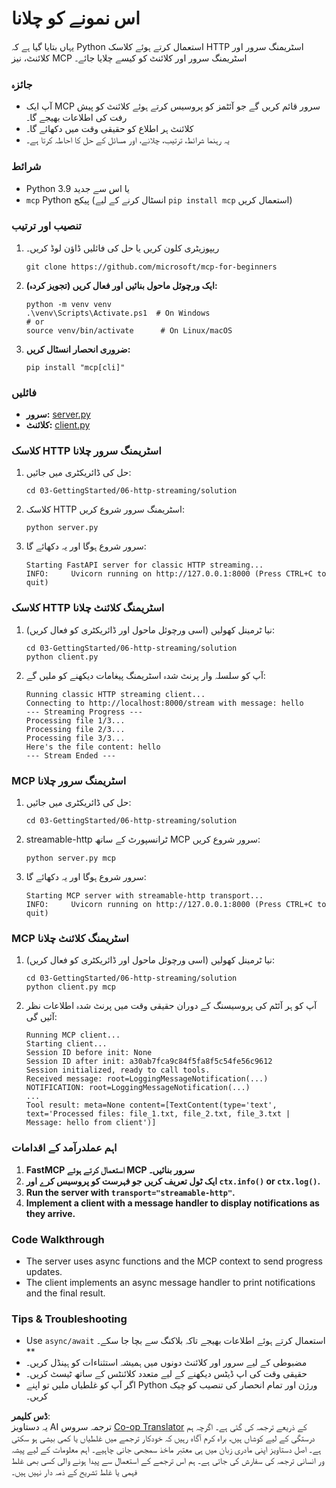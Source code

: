 <!--
CO_OP_TRANSLATOR_METADATA:
{
  "original_hash": "4c4da5949611d91b06d8a5d450aae8d6",
  "translation_date": "2025-06-13T02:00:10+00:00",
  "source_file": "03-GettingStarted/06-http-streaming/solution/python/README.md",
  "language_code": "ur"
}
-->
# اس نمونے کو چلانا

یہاں بتایا گیا ہے کہ Python استعمال کرتے ہوئے کلاسک HTTP اسٹریمنگ سرور اور کلائنٹ، نیز MCP اسٹریمنگ سرور اور کلائنٹ کو کیسے چلایا جائے۔

### جائزہ

- آپ ایک MCP سرور قائم کریں گے جو آئٹمز کو پروسیس کرتے ہوئے کلائنٹ کو پیش رفت کی اطلاعات بھیجے گا۔
- کلائنٹ ہر اطلاع کو حقیقی وقت میں دکھائے گا۔
- یہ رہنما شرائط، ترتیب، چلانے، اور مسائل کے حل کا احاطہ کرتا ہے۔

### شرائط

- Python 3.9 یا اس سے جدید
- `mcp` Python پیکج (انسٹال کرنے کے لیے `pip install mcp` استعمال کریں)

### تنصیب اور ترتیب

1. ریپوزیٹری کلون کریں یا حل کی فائلیں ڈاؤن لوڈ کریں۔

   ```pwsh
   git clone https://github.com/microsoft/mcp-for-beginners
   ```

1. **ایک ورچوئل ماحول بنائیں اور فعال کریں (تجویز کردہ):**

   ```pwsh
   python -m venv venv
   .\venv\Scripts\Activate.ps1  # On Windows
   # or
   source venv/bin/activate      # On Linux/macOS
   ```

1. **ضروری انحصار انسٹال کریں:**

   ```pwsh
   pip install "mcp[cli]"
   ```

### فائلیں

- **سرور:** [server.py](../../../../../../03-GettingStarted/06-http-streaming/solution/python/server.py)
- **کلائنٹ:** [client.py](../../../../../../03-GettingStarted/06-http-streaming/solution/python/client.py)

### کلاسک HTTP اسٹریمنگ سرور چلانا

1. حل کی ڈائریکٹری میں جائیں:

   ```pwsh
   cd 03-GettingStarted/06-http-streaming/solution
   ```

2. کلاسک HTTP اسٹریمنگ سرور شروع کریں:

   ```pwsh
   python server.py
   ```

3. سرور شروع ہوگا اور یہ دکھائے گا:

   ```
   Starting FastAPI server for classic HTTP streaming...
   INFO:     Uvicorn running on http://127.0.0.1:8000 (Press CTRL+C to quit)
   ```

### کلاسک HTTP اسٹریمنگ کلائنٹ چلانا

1. نیا ٹرمینل کھولیں (اسی ورچوئل ماحول اور ڈائریکٹری کو فعال کریں):

   ```pwsh
   cd 03-GettingStarted/06-http-streaming/solution
   python client.py
   ```

2. آپ کو سلسلہ وار پرنٹ شدہ اسٹریمنگ پیغامات دیکھنے کو ملیں گے:

   ```text
   Running classic HTTP streaming client...
   Connecting to http://localhost:8000/stream with message: hello
   --- Streaming Progress ---
   Processing file 1/3...
   Processing file 2/3...
   Processing file 3/3...
   Here's the file content: hello
   --- Stream Ended ---
   ```

### MCP اسٹریمنگ سرور چلانا

1. حل کی ڈائریکٹری میں جائیں:
   ```pwsh
   cd 03-GettingStarted/06-http-streaming/solution
   ```
2. streamable-http ٹرانسپورٹ کے ساتھ MCP سرور شروع کریں:
   ```pwsh
   python server.py mcp
   ```
3. سرور شروع ہوگا اور یہ دکھائے گا:
   ```
   Starting MCP server with streamable-http transport...
   INFO:     Uvicorn running on http://127.0.0.1:8000 (Press CTRL+C to quit)
   ```

### MCP اسٹریمنگ کلائنٹ چلانا

1. نیا ٹرمینل کھولیں (اسی ورچوئل ماحول اور ڈائریکٹری کو فعال کریں):
   ```pwsh
   cd 03-GettingStarted/06-http-streaming/solution
   python client.py mcp
   ```
2. آپ کو ہر آئٹم کی پروسیسنگ کے دوران حقیقی وقت میں پرنٹ شدہ اطلاعات نظر آئیں گی:
   ```
   Running MCP client...
   Starting client...
   Session ID before init: None
   Session ID after init: a30ab7fca9c84f5fa8f5c54fe56c9612
   Session initialized, ready to call tools.
   Received message: root=LoggingMessageNotification(...)
   NOTIFICATION: root=LoggingMessageNotification(...)
   ...
   Tool result: meta=None content=[TextContent(type='text', text='Processed files: file_1.txt, file_2.txt, file_3.txt | Message: hello from client')]
   ```

### اہم عملدرآمد کے اقدامات

1. **FastMCP استعمال کرتے ہوئے MCP سرور بنائیں۔**
2. **ایک ٹول تعریف کریں جو فہرست کو پروسیس کرے اور `ctx.info()` or `ctx.log()`.**
3. **Run the server with `transport="streamable-http"`.**
4. **Implement a client with a message handler to display notifications as they arrive.**

### Code Walkthrough
- The server uses async functions and the MCP context to send progress updates.
- The client implements an async message handler to print notifications and the final result.

### Tips & Troubleshooting

- Use `async/await` استعمال کرتے ہوئے اطلاعات بھیجے تاکہ بلاکنگ سے بچا جا سکے۔**
- مضبوطی کے لیے سرور اور کلائنٹ دونوں میں ہمیشہ استثناءات کو ہینڈل کریں۔
- حقیقی وقت کی اپ ڈیٹس دیکھنے کے لیے متعدد کلائنٹس کے ساتھ ٹیسٹ کریں۔
- اگر آپ کو غلطیاں ملیں تو اپنے Python ورژن اور تمام انحصار کی تنصیب کو چیک کریں۔

**ڈس کلیمر**:  
یہ دستاویز AI ترجمہ سروس [Co-op Translator](https://github.com/Azure/co-op-translator) کے ذریعے ترجمہ کی گئی ہے۔ اگرچہ ہم درستگی کے لیے کوشاں ہیں، براہ کرم آگاہ رہیں کہ خودکار ترجمے میں غلطیاں یا کمی بیشی ہو سکتی ہے۔ اصل دستاویز اپنی مادری زبان میں ہی معتبر ماخذ سمجھی جانی چاہیے۔ اہم معلومات کے لیے پیشہ ور انسانی ترجمہ کی سفارش کی جاتی ہے۔ ہم اس ترجمے کے استعمال سے پیدا ہونے والی کسی بھی غلط فہمی یا غلط تشریح کے ذمہ دار نہیں ہیں۔